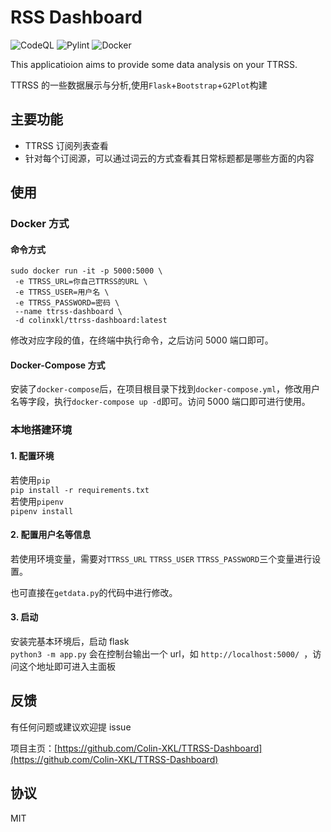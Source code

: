 # RSS Dashboard

![CodeQL](https://github.com/Colin-XKL/TTRSS-Dashboard/workflows/CodeQL/badge.svg)
![Pylint](https://github.com/Colin-XKL/TTRSS-Dashboard/workflows/Pylint/badge.svg)
![Docker](https://github.com/Colin-XKL/TTRSS-Dashboard/workflows/Docker/badge.svg)

This applicatioion aims to provide some data analysis on your TTRSS.

TTRSS 的一些数据展示与分析,使用`Flask`+`Bootstrap`+`G2Plot`构建

## 主要功能

- TTRSS 订阅列表查看
- 针对每个订阅源，可以通过词云的方式查看其日常标题都是哪些方面的内容

## 使用

### Docker 方式

#### 命令方式

```shell
sudo docker run -it -p 5000:5000 \
 -e TTRSS_URL=你自己TTRSS的URL \
 -e TTRSS_USER=用户名 \
 -e TTRSS_PASSWORD=密码 \
 --name ttrss-dashboard \
 -d colinxkl/ttrss-dashboard:latest
```

修改对应字段的值，在终端中执行命令，之后访问 5000 端口即可。

#### Docker-Compose 方式

安装了`docker-compose`后，在项目根目录下找到`docker-compose.yml`，修改用户名等字段，执行`docker-compose up -d`即可。访问 5000 端口即可进行使用。

### 本地搭建环境

#### 1. 配置环境

若使用`pip`  
`pip install -r requirements.txt`  
若使用`pipenv`  
`pipenv install`

#### 2. 配置用户名等信息

若使用环境变量，需要对`TTRSS_URL` `TTRSS_USER` `TTRSS_PASSWORD`三个变量进行设置。

也可直接在`getdata.py`的代码中进行修改。

#### 3. 启动

安装完基本环境后，启动 flask  
`python3 -m app.py`
会在控制台输出一个 url，如 `http://localhost:5000/ `，访问这个地址即可进入主面板

## 反馈

有任何问题或建议欢迎提 issue

项目主页：[https://github.com/Colin-XKL/TTRSS-Dashboard](https://github.com/Colin-XKL/TTRSS-Dashboard)

## 协议

MIT
